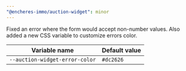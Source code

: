 ```yaml
---
"@encheres-immo/auction-widget": minor
---
```


Fixed an error where the form would accept non-number values. Also added a new CSS variable to customize errors color.

| Variable name                  | Default value |
| ------------------------------ | ------------- |
| `--auction-widget-error-color` | `#dc2626`     |
